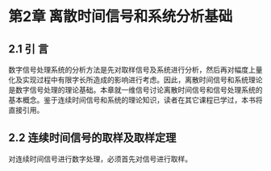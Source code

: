 # 第2章 离散时间信号和系统分析基础

## 2.1 引 言

数字信号处理系统的分析方法是先对取样信号及系统进行分析，然后再对幅度上量化及实现过程中有限字长所造成的影响进行考虑。因此，离散时间信号和系统理论是数字信号处理的理论基础。本章就一维信号讨论离散时间信号和信号处理系统的基本概念。鉴于连续时间信号和系统的理论知识，读者在其它课程已学过，本书将直接引用。

## 2.2 连续时间信号的取样及取样定理

对连续时间信号进行数字处理，必须首先对信号进行取样。
